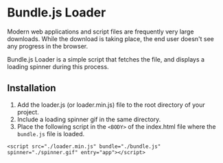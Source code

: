 # Bundle.js Loader
Modern web applications and script files are frequently very large downloads.
While the download is taking place, the end user doesn't see any progress in the browser.

Bundle.js Loader is a simple script that fetches the file, and displays a loading spinner during this process.

Installation
-----

1. Add the loader.js (or loader.min.js) file to the root directory of your project.
2. Include a loading spinner gif in the same directory.
3. Place the following script in the `<BODY>` of the index.html file where the `bundle.js` file is loaded.

```
<script src="./loader.min.js" bundle="./bundle.js" spinner="./spinner.gif" entry="app"></script>
```
